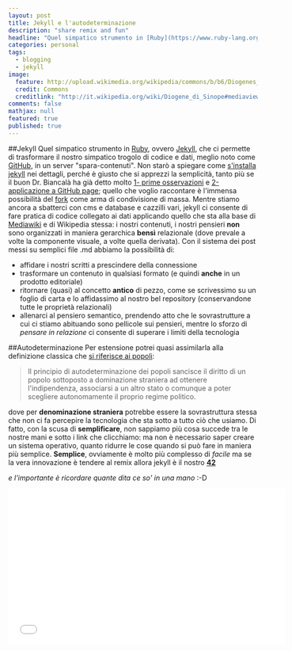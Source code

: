 ```yaml
---
layout: post
title: Jekyll e l'autodeterminazione
description: "share remix and fun"
headline: "Quel simpatico strumento in [Ruby](https://www.ruby-lang.org/it/), ovvero [Jekyll]"
categories: personal
tags: 
  - blogging
  - jekyll
image: 
  feature: http://upload.wikimedia.org/wikipedia/commons/b/b6/Diogenes_looking_for_a_man_-_attributed_to_JHW_Tischbein.jpg
  credit: Commons
  creditlink: "http://it.wikipedia.org/wiki/Diogene_di_Sinope#mediaviewer/File:Diogenes_looking_for_a_man_-_attributed_to_JHW_Tischbein.jpg"
comments: false
mathjax: null
featured: true
published: true
---
```

##Jekyll
Quel simpatico strumento in [Ruby](https://www.ruby-lang.org/it/), ovvero [Jekyll](http://jekyllrb.com/), che ci permette di trasformare il nostro simpatico trogolo di codice e dati, meglio noto come [GitHub](https://github.com/lucacorsato), in un server "spara-contenuti".
Non starò a spiegare come [s'installa jekyll](http://jekyllrb.com/docs/installation/) nei dettagli, perché è giusto che si apprezzi la semplicità, tanto più se il buon Dr. Biancalà ha già detto molto [1- prime osservazioni](http://dottorblaster.it/2014/09/addio-wordpress-benvenuto-jekyll/) e [2-applicazione a GitHub page](http://dottorblaster.it/2014/09/jekyll-github-pages-impostare-dominio/); quello che voglio raccontare è l'immensa possibilità del [fork](http://it.wikipedia.org/wiki/Fork_%28sviluppo_software%29) come arma di condivisione di massa.
Mentre stiamo ancora a sbatterci con cms e database e cazzilli vari, jekyll ci consente di fare pratica di codice collegato ai dati applicando quello che sta alla base di [Mediawiki](https://www.mediawiki.org/wiki/MediaWiki) e di Wikipedia stessa: i nostri contenuti, i nostri pensieri **non** sono organizzati in maniera gerarchica **bensì** relazionale (dove prevale a volte la componente visuale, a volte quella derivata).
Con il sistema dei post messi su semplici file .md abbiamo la possibilità di:

-  affidare i nostri scritti a prescindere della connessione
-  trasformare un contenuto in qualsiasi formato (e quindi **anche** in un prodotto editoriale)
-  ritornare (quasi) al concetto **antico** di pezzo, come se scrivessimo su un foglio di carta e lo affidassimo al nostro bel repository (conservandone tutte le proprietà relazionali)
-  allenarci al pensiero semantico, prendendo atto che le sovrastrutture a cui ci stiamo abituando sono pellicole sui pensieri, mentre lo sforzo di *pensare in relazione* ci consente di superare i limiti della tecnologia

##Autodeterminazione
Per estensione potrei quasi assimilarla alla definizione classica che [si riferisce ai popoli](http://it.wikipedia.org/wiki/Autodeterminazione_dei_popoli):
>Il principio di autodeterminazione dei popoli sancisce il diritto di un popolo sottoposto a dominazione straniera ad ottenere l'indipendenza, associarsi a un altro stato o comunque a poter scegliere autonomamente il proprio regime politico.

dove per **denominazione straniera** potrebbe essere la sovrastruttura stessa che non ci fa percepire la tecnologia che sta sotto a tutto ciò che usiamo. Di fatto, con la scusa di **semplificare**, non sappiamo più cosa succede tra le nostre mani e sotto i link che clicchiamo: ma non è necessario saper creare un sistema operativo, quanto ridurre le cose quando si può fare in maniera più semplice.
**Semplice**, ovviamente è molto più complesso di *facile* ma se la vera innovazione è tendere al remix allora jekyll è il nostro **[42](http://it.wikipedia.org/wiki/Risposta_alla_domanda_fondamentale_sulla_vita,_l%27universo_e_tutto_quanto)**

*e l'importante è ricordare quante dita ce so' in una mano* :-D

<iframe width="560" height="315" src="//www.youtube.com/embed/mCbUYPCMNfU" frameborder="0" allowfullscreen></iframe>
